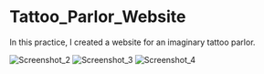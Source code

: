# Tattoo_Parlor_Website
In this practice, I created a website for an imaginary tattoo parlor.

![Screenshot_2](https://github.com/DorukhanBekdur/Tattoo_Parlor_Website/assets/97766825/f82a9392-cd22-4f21-ba5c-e5b7fcf90ffc)
![Screenshot_3](https://github.com/DorukhanBekdur/Tattoo_Parlor_Website/assets/97766825/fd488cf6-fa21-4983-aa54-f108170a9e89)
![Screenshot_4](https://github.com/DorukhanBekdur/Tattoo_Parlor_Website/assets/97766825/9bc4297c-25a9-4ad3-8956-b1178c453a40)
